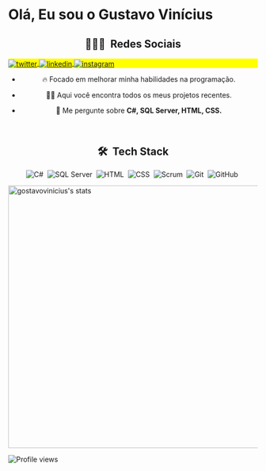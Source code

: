 <center><h1 align="left">Olá, Eu sou o Gustavo Vinícius</h1>


## 👨🏽‍🦲 &nbsp;Redes Sociais

<p align="left" style="background:yellow">
<a href="https://twitter.com/gostavovinicius" target="_blank">
  <img align="center" src="https://img.shields.io/badge/-gostavovinicius-05122A?style=flat&logo=twitter" alt="twitter"/>  
</a>
<a href="https://www.linkedin.com/in/gostavovinicius/" target="_blank">
  <img align="center" src="https://img.shields.io/badge/-gostavovinicius-05122A?style=flat&logo=linkedin" alt="linkedin"/>
</a>
<a href="https://instagram.com/gostavovinicius" target="_blank">
 <img align="center" src="https://img.shields.io/badge/-gostavovinicius-05122A?style=flat&logo=instagram" alt="instagram"/>
</a>
</p>

- 🔥 Focado em melhorar minha habilidades na programação. 

- 👨‍💻 Aqui você encontra todos os meus projetos recentes.

- 💬 Me pergunte sobre **C#, SQL Server, HTML, CSS.**

<br>

## 🛠 &nbsp;Tech Stack

![C#](https://img.shields.io/badge/-CSharp-05122A?style=flat&logo=csharp)&nbsp;
![SQL Server](https://img.shields.io/badge/-SQLServer-05122A?style=flat&logo=microsoftsqlserver)&nbsp;
![HTML](https://img.shields.io/badge/-HTML-05122A?style=flat&logo=HTML5)&nbsp;
![CSS](https://img.shields.io/badge/-CSS-05122A?style=flat&logo=CSS3&logoColor=1572B6)&nbsp;
![Scrum](https://img.shields.io/badge/-Scrum-05122A?style=flat&logo=scrumalliance)&nbsp;
![Git](https://img.shields.io/badge/-Git-05122A?style=flat&logo=git)&nbsp;
![GitHub](https://img.shields.io/badge/-GitHub-05122A?style=flat&logo=github)&nbsp;

 <div>
 <p align="left">
<img width="530em" src="https://github-readme-stats.vercel.app/api?username=gostavovinicius&show_icons=true&theme=vision-friendly-dark" alt="gostavovinicius's stats"/>
</p>
  
  <p align="left"> <img src="https://komarev.com/ghpvc/?username=gostavovinicius&color=yellow" alt="Profile views" /> </p>
   </dev>
